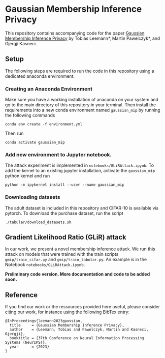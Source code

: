 # Gaussian Membership Inference Privacy

This repository contains accompanying code for the paper [Gaussian Membership Inference Privacy](https://arxiv.org/abs/2306.07273) by Tobias Leemann*, Martin Pawelczyk*, and Gjergji Kasneci.

## Setup
The following steps are required to run the code in this repository using a dedicated anaconda environment.

### Creating an Anaconda Environment
Make sure you have a working installation of anaconda on your system and go to the main directory of this repository in your terminal.
Then install the requirements into a new conda environment named ```gaussian_mip``` by running the following commands 
```
conda env create -f environment.yml
```
Then run
```
conda activate gaussian_mip
```

### Add new environment to Jupyter notebook.
The attack experiment is implemented in ```notebooks/GLiRAttack.ipynb```. To add the kernel to an existing jupyter installation, activate the ```gaussian_mip``` python kernel and run

```
python -m ipykernel install --user --name gaussian_mip
```

### Downloading datasets
The adult dataset is included in this repository and CIFAR-10 is available via pytorch. To download the purchase dataset, run the script
```
./tabular/download_datasets.sh
```

## Gradient Likelihood Ratio (GLiR) attack

In our work, we present a novel membership inference attack. We run this attack on models that were trained with the train scripts ```gmip/train_cifar.py``` and ```gmip/train_tabular.py```. An example is in the Notebook ``notebooks/GLiRAttack.ipynb``.

**Preliminary code version. More documentation and code to be added soon.**


## Reference
If you find our work or the ressources provided here useful, please consider citing our work, for instance using the following BibTex entry:

```
@InProceedings{leemann2023gaussian,
  title     = {Gaussian Membership Inference Privacy},
  author    = {Leemann, Tobias and Pawelczyk, Martin and Kasneci, Gjergji},
  booktitle = {37th Conference on Neural Information Processing Systems (NeurIPS)},
  year      = {2023}
}
```
